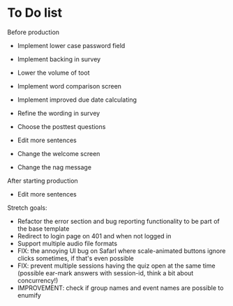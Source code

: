 # To Do list


Before production

- Implement lower case password field
- Implement backing in survey
- Lower the volume of toot

- Implement word comparison screen
- Implement improved due date calculating

- Refine the wording in survey
- Choose the posttest questions
- Edit more sentences
- Change the welcome screen
- Change the nag message

After starting production
- Edit more sentences

Stretch goals:
- Refactor the error section and bug reporting functionality to be part of the base template
- Redirect to login page on 401 and when not logged in
- Support multiple audio file formats
- FIX: the annoying UI bug on SafarI where scale-animated buttons ignore clicks sometimes, if that's even possible
- FIX: prevent multiple sessions having the quiz open at the same time (possible ear-mark answers with session-id, think a bit about concurrency!)
- IMPROVEMENT: check if group names and event names are possible to enumify
